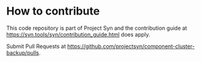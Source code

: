 # How to contribute

This code repository is part of Project Syn and the contribution guide at
https://syn.tools/syn/contribution_guide.html does apply.

Submit Pull Requests at https://github.com/projectsyn/component-cluster-backup/pulls.
